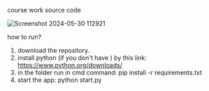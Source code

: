 course work source code

![Screenshot 2024-05-30 112921](https://github.com/dmitriy433334/oop-course-work/assets/127400115/355a1dff-9bc1-4fb4-b10c-3c5f25be36ac)

how to run?
1) download the repository.
2) install python (if you don't have ) by this link: https://www.python.org/downloads/
3) in the folder run in cmd command: pip install -r requirements.txt
4) start the app: python start.py
